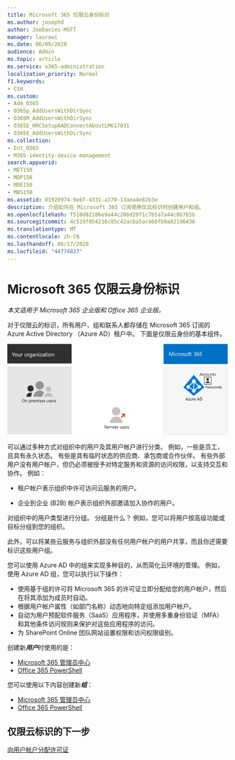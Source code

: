 ```yaml
---
title: Microsoft 365 仅限云身份标识
ms.author: josephd
author: JoeDavies-MSFT
manager: laurawi
ms.date: 06/09/2020
audience: Admin
ms.topic: article
ms.service: o365-administration
localization_priority: Normal
f1.keywords:
- CSH
ms.custom:
- Adm_O365
- O365p_AddUsersWithDirSync
- O365M_AddUsersWithDirSync
- O365E_HRCSetupAADConnectAboutLM617031
- O365E_AddUsersWithDirSync
ms.collection:
- Ent_O365
- M365-identity-device-management
search.appverid:
- MET150
- MOP150
- MOE150
- MBS150
ms.assetid: 01920974-9e6f-4331-a370-13aea4e82b3e
description: 介绍如何在 Microsoft 365 订阅使用仅云标识时创建用户和组。
ms.openlocfilehash: f510d82186e9a44c20bd20f1c7b5a7a44c8b765b
ms.sourcegitcommit: 4c519f054216c05c42acba5ac460fb9a821d6436
ms.translationtype: MT
ms.contentlocale: zh-CN
ms.lasthandoff: 06/17/2020
ms.locfileid: "44774827"
---
```

# <a name="microsoft-365-cloud-only-identity"></a>Microsoft 365 仅限云身份标识

*本文适用于 Microsoft 365 企业版和 Office 365 企业版。*

对于仅限云的标识，所有用户、组和联系人都存储在 Microsoft 365 订阅的 Azure Active Directory （Azure AD）租户中。 下面是仅限云身份的基本组件。
 
![仅限云标识的基本组件](./media/about-office-365-identity/cloud-only-identity.png)

可以通过多种方式对组织中的用户及其用户帐户进行分类。 例如，一些是员工，且具有永久状态。 有些是具有临时状态的供应商、承包商或合作伙伴。 有些外部用户没有用户帐户，但仍必须被授予对特定服务和资源的访问权限，以支持交互和协作。 例如：

- 租户帐户表示组织中许可访问云服务的用户。

- 企业到企业 (B2B) 帐户表示组织外部邀请加入协作的用户。

对组织中的用户类型进行分组。 分组是什么？ 例如，您可以将用户按高级功能或目标分组到您的组织。

此外，可以将某些云服务与组织外部没有任何用户帐户的用户共享，而且你还需要标识这些用户组。

您可以使用 Azure AD 中的组来实现多种目的，从而简化云环境的管理。 例如，使用 Azure AD 组，您可以执行以下操作：

- 使用基于组的许可将 Microsoft 365 的许可证立即分配给您的用户帐户，然后在将其添加为成员时自动。
- 根据用户帐户属性（如部门名称）动态地向特定组添加用户帐户。
- 自动为用户预配软件服务（SaaS）应用程序，并使用多重身份验证（MFA）和其他条件访问规则来保护对这些应用程序的访问。
- 为 SharePoint Online 团队网站设置权限和访问权限级别。

创建新***用户***时使用的是：

- [Microsoft 365 管理员中心](https://docs.microsoft.com/office365/admin/add-users/add-users)
- [Office 365 PowerShell](https://docs.microsoft.com/office365/enterprise/powershell/create-user-accounts-with-office-365-powershell)

您可以使用以下内容创建新***组***：

- [Microsoft 365 管理员中心](https://docs.microsoft.com/office365/admin/create-groups/create-groups)
- [Office 365 PowerShell](https://docs.microsoft.com/office365/enterprise/powershell/manage-office-365-groups-with-powershell)


## <a name="next-step-for-cloud-only-identity"></a>仅限云标识的下一步

[向用户帐户分配许可证](assign-licenses-to-user-accounts.md)
